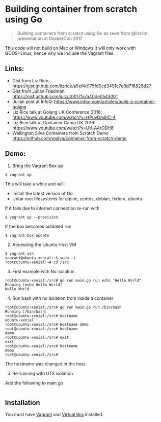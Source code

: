 # Building container from scratch using Go

> Building containers from scratch using Go as seen from @lizrice presentation at DockerCon 2017
 
This code will not build on Mac or Windows it will only work with GOOS=Linux, hence why we include the Vagrant files.

## Links:

  - Gist from Liz Rice: https://gist.github.com/lizrice/a5ef4d175fd0cd3491c7e8d716826d27
  - Gist from Julian Friedman: https://gist.github.com/julz/c0017fa7a40de0543001
  - Julian post at InfoQ: https://www.infoq.com/articles/build-a-container-golang
  - Liz Rice talk at Golang UK Conference 2016: https://www.youtube.com/watch?v=HPuvDm8IC-4
  - Liz Rice talk at Container Camp UK 2016: https://www.youtube.com/watch?v=Utf-A4rODH8
  - Wellington Silva Containers from Scratch Demo https://github.com/wsilva/container-from-scratch-demo

## Demo:

1. Bring the Vagrant Box up
```
$ vagrant up
```
This will take a while and will:
* Install the latest version of Go
* Untar root filesystems for alpine, centos, debian, fedora, ubuntu
 
If it fails due to internet connection re-run with

```
$ vagrant up --provision
```

If the box becomes outdated run

```
$ vagrant box update
```

2. Accessing the Ubuntu Host VM

```shell
$ vagrant ssh
vagrant@ubuntu-xenial:~$ sudo -i
root@ubuntu-xenial:~# cd /src
```

3. First example with No isolation

```shell
root@ubuntu-xenial:/src# go run main.go run echo "Hello World"
Running [echo Hello World]
Hello World
```

4. Run bash with no isolation from inside a container

```shell
root@ubuntu-xenial:/src# go run main.go run /bin/bash
Running [/bin/bash]
root@ubuntu-xenial:/src# hostname
ubuntu-xenial
root@ubuntu-xenial:/src# hostname demo
root@ubuntu-xenial:/src# hostname
demo
root@ubuntu-xenial:/src# exit
exit
root@ubuntu-xenial:/src# hostname
demo
root@ubuntu-xenial:/src#
```

The hostname was changed in the host.

5. Re-running with UTS isolation

Add the following to main.go

```go

```


## Installation

You must have [Vagrant](https://www.vagrantup.com/downloads.html) and 
[Virtual Box](https://www.virtualbox.org/wiki/Downloads) installed.

